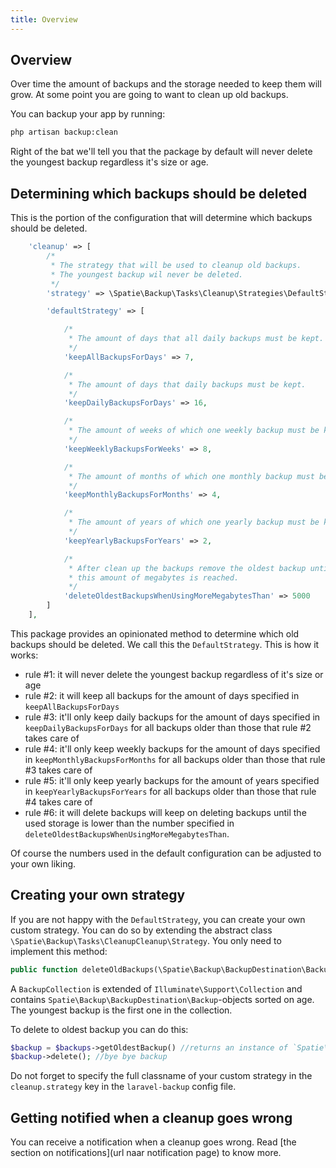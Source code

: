 ```yaml
---
title: Overview
---
```


## Overview

Over time the amount of backups and the storage needed to keep them will grow. At some point you are going
to want to clean up old backups.

You can backup your app by running:

```bash
php artisan backup:clean
```

Right of the bat we'll tell you that the package by default will never delete the youngest backup regardless it's
size or age.

## Determining which backups should be deleted

This is the portion of the configuration that will determine which backups should be deleted.

```php
    'cleanup' => [
        /*
         * The strategy that will be used to cleanup old backups.
         * The youngest backup wil never be deleted.
         */
        'strategy' => \Spatie\Backup\Tasks\Cleanup\Strategies\DefaultStrategy::class,

        'defaultStrategy' => [

            /*
             * The amount of days that all daily backups must be kept.
             */
            'keepAllBackupsForDays' => 7,

            /*
             * The amount of days that daily backups must be kept.
             */
            'keepDailyBackupsForDays' => 16,

            /*
             * The amount of weeks of which one weekly backup must be kept.
             */
            'keepWeeklyBackupsForWeeks' => 8,

            /*
             * The amount of months of which one monthly backup must be kept.
             */
            'keepMonthlyBackupsForMonths' => 4,

            /*
             * The amount of years of which one yearly backup must be kept
             */
            'keepYearlyBackupsForYears' => 2,

            /*
             * After clean up the backups remove the oldest backup until
             * this amount of megabytes is reached.
             */
            'deleteOldestBackupsWhenUsingMoreMegabytesThan' => 5000
        ]
    ],
```

This package provides an opinionated method to determine which old backups should be deleted. We call
this the `DefaultStrategy`. This is how it works:

- rule #1: it will never delete the youngest backup regardless of it's size or age
- rule #2: it will keep all backups for the amount of days specified in `keepAllBackupsForDays`
- rule #3: it'll only keep daily backups for the amount of days specified in `keepDailyBackupsForDays` for all backups
older than those that rule #2 takes care of
- rule #4: it'll only keep weekly backups for the amount of days specified in `keepMonthlyBackupsForMonths` for
all backups older than those that rule #3 takes care of
- rule #5: it'll only keep yearly backups for the amount of years specified in `keepYearlyBackupsForYears` for
all backups older than those that rule #4 takes care of
- rule #6: it will delete backups will keep on deleting backups until the used storage is lower than the number
specified in `deleteOldestBackupsWhenUsingMoreMegabytesThan`.

Of course the numbers used in the default configuration can be adjusted to your own liking.

## Creating your own strategy

If you are not happy with the `DefaultStrategy`, you can create your own custom strategy. You can do
so by extending the abstract class `\Spatie\Backup\Tasks\CleanupCleanup\Strategy`. You only need to 
implement this method:

```php 
public function deleteOldBackups(\Spatie\Backup\BackupDestination\BackupCollection $backupCollection)
```

A `BackupCollection` is extended of `Illuminate\Support\Collection` and
contains `Spatie\Backup\BackupDestination\Backup`-objects sorted on age. The youngest backup is the first one in the collection.

To delete to oldest backup you can do this:
```php
$backup = $backups->getOldestBackup() //returns an instance of `Spatie\Backup\BackupDestination\Backup`
$backup->delete(); //bye bye backup
```

Do not forget to specify the full classname of your custom strategy in the `cleanup.strategy` key in the 
`laravel-backup` config file.

## Getting notified when a cleanup goes wrong

You can receive a notification when a cleanup goes wrong. Read [the section on notifications](url naar notification page) to know more.
